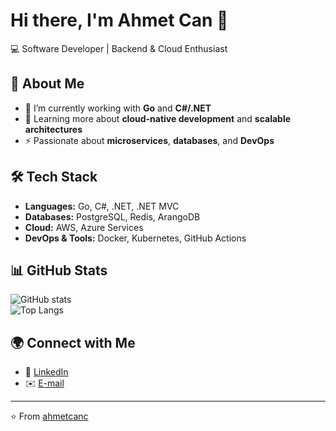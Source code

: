 # Hi there, I'm Ahmet Can 👋  

💻 Software Developer | Backend & Cloud Enthusiast  

## 🚀 About Me
- 🔭 I’m currently working with **Go** and **C#/.NET**
- 🌱 Learning more about **cloud-native development** and **scalable architectures**
- ⚡ Passionate about **microservices**, **databases**, and **DevOps**

## 🛠️ Tech Stack
- **Languages:** Go, C#, .NET, .NET MVC  
- **Databases:** PostgreSQL, Redis, ArangoDB  
- **Cloud:** AWS, Azure Services  
- **DevOps & Tools:** Docker, Kubernetes, GitHub Actions  

## 📊 GitHub Stats
![GitHub stats](https://github-readme-stats.vercel.app/api?username=ahmetcanc&show_icons=true&theme=radical)  
![Top Langs](https://github-readme-stats.vercel.app/api/top-langs/?username=ahmetcanc&exclude_repo=market-app,my-portfolio,portfolio,beekod-website,ahsen3d-website&layout=compact&theme=radical)


## 🌍 Connect with Me
- 💼 [LinkedIn](https://www.linkedin.com/in/ahmet-can-ceylan/)
- ✉️ [E-mail](mailto:ahmetcanceylann81@gmail.com)  

---
⭐️ From [ahmetcanc](https://github.com/ahmetcanc)
